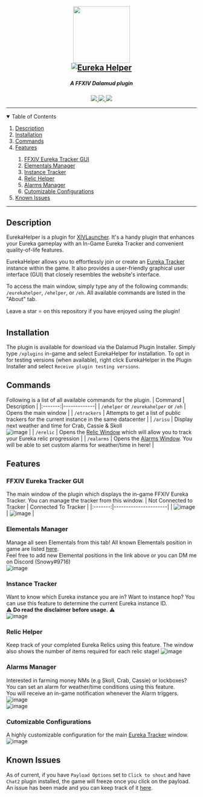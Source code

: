 <section id="header" align="center">
  <h1>
    <img href="https://https://github.com/snooooowy/EurekaHelper" src="/EurekaHelper/Resources/icon.png" width="150px" />
    <br>
    <a href="https://git.io/typing-svg"><img src="https://readme-typing-svg.herokuapp.com?font=Patrick+Hand&size=50&duration=3000&pause=2000&center=true&vCenter=true&width=435&lines=Eureka+Helper" alt="Eureka Helper" /></a>
  </h1>
  <div align="center">
    <h5>A FFXIV Dalamud plugin</h5>
    <a href="https://github.com/snooooowy/EurekaHelper/tags">
        <img src="https://img.shields.io/github/v/tag/snooooowy/EurekaHelper?label=version&style=for-the-badge" />
    </a>
    <a href="https://github.com/snooooowy/EurekaHelper">
        <img src="https://img.shields.io/endpoint?style=for-the-badge&url=https%3A%2F%2Fvz32sgcoal.execute-api.us-east-1.amazonaws.com%2FEurekaHelper" />
    </a>
    <a href="https://github.com/goatcorp/Dalamud">
        <img src="https://img.shields.io/badge/ffxiv-dalamud-red.svg?&style=for-the-badge" />
    </a>
  </div>
</section>

<hr>

<details open>
  <summary>
    <span>Table of Contents</span>
  </summary>
  <ol>
    <li><a href="#description">Description</a></li>
    <li><a href="#installation">Installation</a></li>
    <li><a href="#commands">Commands</a></li>
    <li><a href="#features">Features</a></li>
    <ol>
      <li><a href="#ffxiv-eureka-tracker-gui">FFXIV Eureka Tracker GUI</a></li>
      <li><a href="#elementals-manager">Elementals Manager</a></li>
      <li><a href="#instance-tracker">Instance Tracker</a></li>
      <li><a href="#relic-helper">Relic Helper</a></li>
      <li><a href="#alarms-manager">Alarms Manager</a></li>
      <li><a href="#cutomizable-configurations">Cutomizable Configurations</a></li>
    </ol>
    <li><a href="#known-issues">Known Issues</a></li>
  </ol>
</details>

<hr>

## Description
EurekaHelper is a plugin for [XIVLauncher](https://goatcorp.github.io/). It's a handy plugin that enhances your Eureka gameplay with an In-Game Eureka Tracker and convenient quality-of-life features.

EurekaHelper allows you to effortlessly join or create an [Eureka Tracker](https://ffxiv-eureka.com/) instance within the game. It also provides a user-friendly graphical user interface (GUI) that closely resembles the website's interface.

To access the main window, simply type any of the following commands: `/eurekahelper`, `/ehelper`, or `/eh`. All available commands are listed in the "About" tab.  

Leave a star ⭐ on this repository if you have enjoyed using the plugin!

## Installation
The plugin is available for download via the Dalamud Plugin Installer. Simply type `/xplugins` in-game and select EurekaHelper for installation.
To opt in for testing versions (when available), right click EurekaHelper in the Plugin Installer and select `Receive plugin testing versions`.

## Commands
Following is a list of all available commands for the plugin.
| Command | Description |
|:-------:|-------------|
| `/ehelper` or `/eurekahelper` or `/eh` | Opens the main window |
| `/etrackers` | Attempts to get a list of public trackers for the current instance in the same datacenter |
| `/arisu` | Display next weather and time for Crab, Cassie & Skoll<br>![image](https://github.com/snooooowy/EurekaHelper/assets/34697265/0b8d6af7-cf68-40c2-972c-dd194dd43c2a) |
| `/erelic` | Opens the [Relic Window](#relic-window) which will allow you to track your Eureka relic progression |
| `/ealarms` | Opens the [Alarms Window](#alarms-window). You will be able to set custom alarms for weather/time in here! |

## Features
### FFXIV Eureka Tracker GUI
The main window of the plugin which displays the in-game FFXIV Eureka Tracker. You can manage the tracker from this window.
| Not Connected to Tracker | Connected To Tracker |
|:-------:|----------------------|
| ![image](https://github.com/snooooowy/EurekaHelper/assets/34697265/b3b3ef48-407c-4cd6-be35-6f421e5a5b14) | ![image](https://github.com/snooooowy/EurekaHelper/assets/34697265/1ff96e27-5216-4059-8648-38845dbf0943) |

### Elementals Manager
Manage all seen Elementals from this tab! All known Elementals position in game are listed [here](https://github.com/snooooowy/EurekaHelper/issues/13).  
Feel free to add new Elemental positions in the link above or you can DM me on Discord (Snowy#9716)  
![image](https://github.com/snooooowy/EurekaHelper/assets/34697265/5655c0f7-7df5-44ba-846c-58f87d542429)

### Instance Tracker
Want to know which Eureka instance you are in? Want to instance hop? You can use this feature to determine the current Eureka instance ID.  
⚠️ **Do read the disclaimer before usage.** ⚠️  
![image](https://github.com/snooooowy/EurekaHelper/assets/34697265/0a321213-5bd0-47c2-8727-21ef97c98ca2)

### Relic Helper
Keep track of your completed Eureka Relics using this feature. The window also shows the number of items required for each relic stage!
![image](https://github.com/snooooowy/EurekaHelper/assets/34697265/36b6f09c-596b-48fb-a978-ae912b94efe8)

### Alarms Manager
Interested in farming money NMs (e.g Skoll, Crab, Cassie) or lockboxes? You can set an alarm for weather/time conditions using this feature.  
You will receive an in-game notification whenever the Alarm triggers.  
![image](https://github.com/snooooowy/EurekaHelper/assets/34697265/ae7e7c57-6ac2-4848-bf59-9991eaa57867)  
![image](https://github.com/snooooowy/EurekaHelper/assets/34697265/64460d46-f3ff-4ba9-b960-26533f3cb494)

### Cutomizable Configurations
A highly customizable configuration for the main [Eureka Tracker](#ffxiv-eureka-tracker-gui) window.  
![image](https://user-images.githubusercontent.com/34697265/235935187-97466b2a-7d35-485d-aee0-23f5da3d0955.png)

## Known Issues
As of current, if you have `Payload Options` set to `Click to shout` and have `Chat2` plugin installed, the game will freeze once you click on the payload.  
An issue has been made and you can keep track of it [here](https://github.com/ascclemens/plugin-issues/issues/60).
